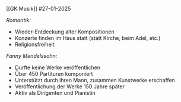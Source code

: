 [[GK Musik]]
#27-01-2025 

_Romantik:_
- Wieder-Entdeckung alter Kompositionen
- Konzerte finden im Haus statt (statt Kirche, beim Adel, etc.)
- Religionsfreiheit

_Fanny Mendelssohn:_
- Durfte keine Werke veröffentlichen
- Über 450 Partituren komponiert
- Unterstützt durch ihren Mann, zusammen Kunstwerke erschaffen
- Veröffentlichung der Werke 150 Jahre später
- Aktiv als Dirigenten und Pianistin 